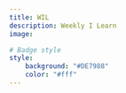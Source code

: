```yaml
---
title: WIL
description: Weekly I Learn
image:

# Badge style
style:
    background: "#DE7988"
    color: "#fff"
---
```


